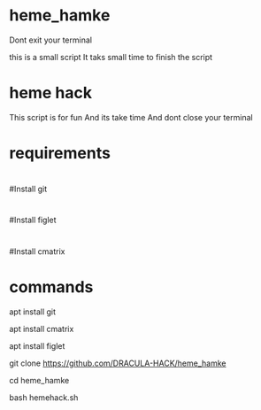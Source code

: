 # heme_hamke
Dont exit your terminal

this is a small script 
It taks small time to finish the script
# heme hack
This script is for fun
And its take time
And dont close your terminal
# requirements
#
#Install git
#
#Install figlet
#
#Install cmatrix
#
# commands

apt install git

apt install cmatrix

apt install figlet

git clone https://github.com/DRACULA-HACK/heme_hamke

cd heme_hamke

bash hemehack.sh
